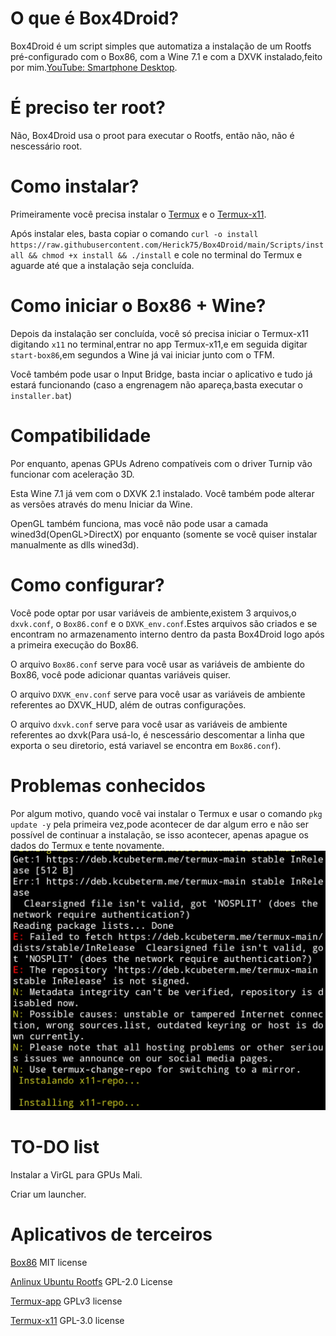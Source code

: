# O que é Box4Droid?

Box4Droid é um script simples que automatiza a instalação de um Rootfs pré-configurado com o Box86, com a Wine 7.1 e com a DXVK instalado,feito por mim.[YouTube: Smartphone Desktop](https://youtube.com/@smartphonedesktop4229).

# É preciso ter root?

Não, Box4Droid usa o proot para executar o Rootfs, então não, não é nescessário root.

# Como instalar?

Primeiramente você precisa instalar o [Termux](https://f-droid.org/en/packages/com.termux) e o [Termux-x11](https://github.com/termux/termux-x11/actions/runs/4385798707).

Após instalar eles, basta copiar o comando `curl -o install https://raw.githubusercontent.com/Herick75/Box4Droid/main/Scripts/install && chmod +x install && ./install`
e cole no terminal do Termux e aguarde até que a instalação seja concluída.

# Como iniciar o Box86 + Wine?

Depois da instalação ser concluída, você só precisa iniciar o Termux-x11 digitando `x11` no terminal,entrar no app Termux-x11,e em seguida digitar `start-box86`,em segundos a Wine já vai iniciar junto com o TFM.

Você também pode usar o Input Bridge, basta inciar o aplicativo e tudo já estará funcionando (caso a engrenagem não apareça,basta executar o `installer.bat`)

# Compatibilidade

Por enquanto, apenas GPUs Adreno compatíveis com
o driver Turnip vão funcionar com aceleração 3D.

Esta Wine 7.1 já vem com o DXVK 2.1 instalado.  Você também pode alterar as versões através do menu Iniciar da Wine.

OpenGL também funciona, mas você não pode usar a camada wined3d(OpenGL>DirectX)
por enquanto (somente se você quiser instalar manualmente as
dlls wined3d).

# Como configurar?

Você pode optar por usar variáveis de ambiente,existem 3 arquivos,o `dxvk.conf`, o `Box86.conf` e o `DXVK_env.conf`.Estes arquivos são criados e se encontram no armazenamento
interno dentro da pasta Box4Droid logo após a primeira execução do Box86. 

O arquivo `Box86.conf` serve para você usar as variáveis de ambiente do Box86, você pode adicionar quantas variáveis quiser.

O arquivo `DXVK_env.conf` serve para você usar as variáveis de ambiente referentes ao DXVK_HUD, além de outras configurações.

O arquivo `dxvk.conf` serve para você usar as variáveis de ambiente referentes ao dxvk(Para usá-lo, é nescessário descomentar a linha que exporta o seu diretorio, está variavel se encontra em `Box86.conf`).

# Problemas conhecidos

Por algum motivo, quando você vai instalar o Termux e usar o comando `pkg update -y` pela primeira vez,pode acontecer de dar algum erro e não ser possível de continuar a instalação, se isso acontecer, apenas apague os dados do Termux e tente novamente.
![Screenshot](Docs/InShot_20230402_231621771.jpg)

# TO-DO list

Instalar a VirGL para GPUs Mali.

Criar um launcher.

# Aplicativos de terceiros
[Box86](https://github.com/ptitSeb/box86) MIT license

[Anlinux Ubuntu Rootfs](https://github.com/EXALAB/Anlinux-Resources/tree/master/Rootfs/Ubuntu/arm64) GPL-2.0 License

[Termux-app](https://github.com/termux/termux-app) GPLv3 license

[Termux-x11](https://github.com/termux/termux-x11)  GPL-3.0 license

